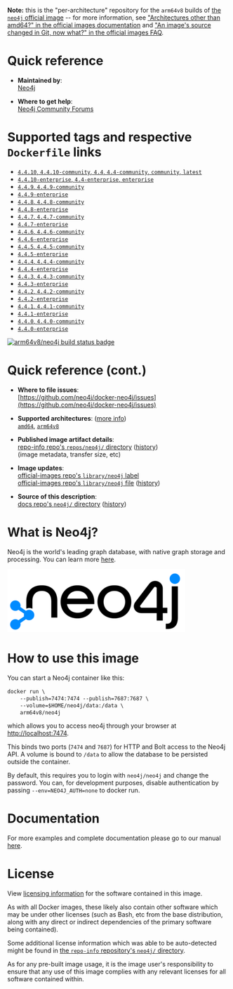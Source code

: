 <!--

********************************************************************************

WARNING:

    DO NOT EDIT "neo4j/README.md"

    IT IS AUTO-GENERATED

    (from the other files in "neo4j/" combined with a set of templates)

********************************************************************************

-->

**Note:** this is the "per-architecture" repository for the `arm64v8` builds of [the `neo4j` official image](https://hub.docker.com/_/neo4j) -- for more information, see ["Architectures other than amd64?" in the official images documentation](https://github.com/docker-library/official-images#architectures-other-than-amd64) and ["An image's source changed in Git, now what?" in the official images FAQ](https://github.com/docker-library/faq#an-images-source-changed-in-git-now-what).

# Quick reference

-	**Maintained by**:  
	[Neo4j](https://github.com/neo4j/docker-neo4j)

-	**Where to get help**:  
	[Neo4j Community Forums](https://community.neo4j.com)

# Supported tags and respective `Dockerfile` links

-	[`4.4.10`, `4.4.10-community`, `4.4`, `4.4-community`, `community`, `latest`](https://github.com/neo4j/docker-neo4j-publish/blob/985060aa38c5b873b18cd1b2c522c69ddb25d91a/4.4.10/community/Dockerfile)
-	[`4.4.10-enterprise`, `4.4-enterprise`, `enterprise`](https://github.com/neo4j/docker-neo4j-publish/blob/985060aa38c5b873b18cd1b2c522c69ddb25d91a/4.4.10/enterprise/Dockerfile)
-	[`4.4.9`, `4.4.9-community`](https://github.com/neo4j/docker-neo4j-publish/blob/5a48478b5804d008df3d076d473455dfe4e00581/4.4.9/community/Dockerfile)
-	[`4.4.9-enterprise`](https://github.com/neo4j/docker-neo4j-publish/blob/5a48478b5804d008df3d076d473455dfe4e00581/4.4.9/enterprise/Dockerfile)
-	[`4.4.8`, `4.4.8-community`](https://github.com/neo4j/docker-neo4j-publish/blob/13fdd79e314b4fd5de9c5d22e942a8c6f7ed656c/4.4.8/community/Dockerfile)
-	[`4.4.8-enterprise`](https://github.com/neo4j/docker-neo4j-publish/blob/13fdd79e314b4fd5de9c5d22e942a8c6f7ed656c/4.4.8/enterprise/Dockerfile)
-	[`4.4.7`, `4.4.7-community`](https://github.com/neo4j/docker-neo4j-publish/blob/7e21ec8c4890ca28714d43245f13fe35f861f1d1/4.4.7/community/Dockerfile)
-	[`4.4.7-enterprise`](https://github.com/neo4j/docker-neo4j-publish/blob/7e21ec8c4890ca28714d43245f13fe35f861f1d1/4.4.7/enterprise/Dockerfile)
-	[`4.4.6`, `4.4.6-community`](https://github.com/neo4j/docker-neo4j-publish/blob/42681316ced92549eac8bf8f4da732666735d9c9/4.4.6/community/Dockerfile)
-	[`4.4.6-enterprise`](https://github.com/neo4j/docker-neo4j-publish/blob/42681316ced92549eac8bf8f4da732666735d9c9/4.4.6/enterprise/Dockerfile)
-	[`4.4.5`, `4.4.5-community`](https://github.com/neo4j/docker-neo4j-publish/blob/e7d2c2fde76bc164b386bec35af5533c6f195873/4.4.5/community/Dockerfile)
-	[`4.4.5-enterprise`](https://github.com/neo4j/docker-neo4j-publish/blob/e7d2c2fde76bc164b386bec35af5533c6f195873/4.4.5/enterprise/Dockerfile)
-	[`4.4.4`, `4.4.4-community`](https://github.com/neo4j/docker-neo4j-publish/blob/876cf20dc47018e528d01720668b7d6027c6cf04/4.4.4/community/Dockerfile)
-	[`4.4.4-enterprise`](https://github.com/neo4j/docker-neo4j-publish/blob/876cf20dc47018e528d01720668b7d6027c6cf04/4.4.4/enterprise/Dockerfile)
-	[`4.4.3`, `4.4.3-community`](https://github.com/neo4j/docker-neo4j-publish/blob/be7e16fe413f2aa6b5091fc8f6c75787c5894621/4.4.3/community/Dockerfile)
-	[`4.4.3-enterprise`](https://github.com/neo4j/docker-neo4j-publish/blob/be7e16fe413f2aa6b5091fc8f6c75787c5894621/4.4.3/enterprise/Dockerfile)
-	[`4.4.2`, `4.4.2-community`](https://github.com/neo4j/docker-neo4j-publish/blob/f767f9315f828292eb4fc97a7ab48c6243cf60c6/4.4.2/community/Dockerfile)
-	[`4.4.2-enterprise`](https://github.com/neo4j/docker-neo4j-publish/blob/f767f9315f828292eb4fc97a7ab48c6243cf60c6/4.4.2/enterprise/Dockerfile)
-	[`4.4.1`, `4.4.1-community`](https://github.com/neo4j/docker-neo4j-publish/blob/69cfe56e78fd54d3e638f6eed923c8474d2654ef/4.4.1/community/Dockerfile)
-	[`4.4.1-enterprise`](https://github.com/neo4j/docker-neo4j-publish/blob/69cfe56e78fd54d3e638f6eed923c8474d2654ef/4.4.1/enterprise/Dockerfile)
-	[`4.4.0`, `4.4.0-community`](https://github.com/neo4j/docker-neo4j-publish/blob/c3cd89287e0295cbac5ef85de7210ac879934243/4.4.0/community/Dockerfile)
-	[`4.4.0-enterprise`](https://github.com/neo4j/docker-neo4j-publish/blob/c3cd89287e0295cbac5ef85de7210ac879934243/4.4.0/enterprise/Dockerfile)

[![arm64v8/neo4j build status badge](https://img.shields.io/jenkins/s/https/doi-janky.infosiftr.net/job/multiarch/job/arm64v8/job/neo4j.svg?label=arm64v8/neo4j%20%20build%20job)](https://doi-janky.infosiftr.net/job/multiarch/job/arm64v8/job/neo4j/)

# Quick reference (cont.)

-	**Where to file issues**:  
	[https://github.com/neo4j/docker-neo4j/issues](https://github.com/neo4j/docker-neo4j/issues)

-	**Supported architectures**: ([more info](https://github.com/docker-library/official-images#architectures-other-than-amd64))  
	[`amd64`](https://hub.docker.com/r/amd64/neo4j/), [`arm64v8`](https://hub.docker.com/r/arm64v8/neo4j/)

-	**Published image artifact details**:  
	[repo-info repo's `repos/neo4j/` directory](https://github.com/docker-library/repo-info/blob/master/repos/neo4j) ([history](https://github.com/docker-library/repo-info/commits/master/repos/neo4j))  
	(image metadata, transfer size, etc)

-	**Image updates**:  
	[official-images repo's `library/neo4j` label](https://github.com/docker-library/official-images/issues?q=label%3Alibrary%2Fneo4j)  
	[official-images repo's `library/neo4j` file](https://github.com/docker-library/official-images/blob/master/library/neo4j) ([history](https://github.com/docker-library/official-images/commits/master/library/neo4j))

-	**Source of this description**:  
	[docs repo's `neo4j/` directory](https://github.com/docker-library/docs/tree/master/neo4j) ([history](https://github.com/docker-library/docs/commits/master/neo4j))

# What is Neo4j?

Neo4j is the world's leading graph database, with native graph storage and processing. You can learn more [here](http://neo4j.com/developer).

![logo](https://raw.githubusercontent.com/docker-library/docs/56823e63d5b6dd7ddbb9d5d3c4a8947778055d8e/neo4j/logo.png)

# How to use this image

You can start a Neo4j container like this:

```console
docker run \
    --publish=7474:7474 --publish=7687:7687 \
    --volume=$HOME/neo4j/data:/data \
    arm64v8/neo4j
```

which allows you to access neo4j through your browser at [http://localhost:7474](http://localhost:7474).

This binds two ports (`7474` and `7687`) for HTTP and Bolt access to the Neo4j API. A volume is bound to `/data` to allow the database to be persisted outside the container.

By default, this requires you to login with `neo4j/neo4j` and change the password. You can, for development purposes, disable authentication by passing `--env=NEO4J_AUTH=none` to docker run.

# Documentation

For more examples and complete documentation please go to our manual [here](http://neo4j.com/docs/operations-manual/current/deployment/single-instance/docker/).

# License

View [licensing information](https://neo4j.com/licensing) for the software contained in this image.

As with all Docker images, these likely also contain other software which may be under other licenses (such as Bash, etc from the base distribution, along with any direct or indirect dependencies of the primary software being contained).

Some additional license information which was able to be auto-detected might be found in [the `repo-info` repository's `neo4j/` directory](https://github.com/docker-library/repo-info/tree/master/repos/neo4j).

As for any pre-built image usage, it is the image user's responsibility to ensure that any use of this image complies with any relevant licenses for all software contained within.
